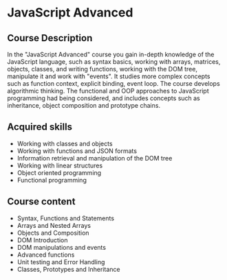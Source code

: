 # JavaScript Advanced
## Course Description
In the "JavaScript Advanced" course you gain in-depth knowledge of the JavaScript language, such as syntax basics, working with arrays, matrices, objects, classes, and writing functions, working with the DOM tree, manipulate it and work with "events". It studies more complex concepts such as function context, explicit binding, event loop. The course develops algorithmic thinking. The functional and OOP approaches to JavaScript programming had being considered, and includes concepts such as inheritance, object composition and prototype chains.
## Acquired skills
- Working with classes and objects
- Working with functions and JSON formats
- Information retrieval and manipulation of the DOM tree
- Working with linear structures
- Object oriented programming
- Functional programming
## Course content
- Syntax, Functions and Statements
- Arrays and Nested Arrays
- Objects and Composition
- DOM Introduction
- DOM manipulations and events
- Advanced functions
- Unit testing and Error Handling
- Classes, Prototypes and Inheritance
